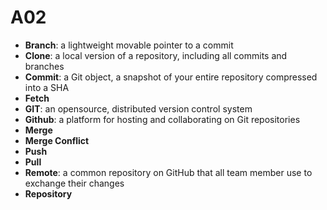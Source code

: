 # A02
- **Branch**: a lightweight movable pointer to a commit
- **Clone**: a local version of a repository, including all commits and branches
- **Commit**: a Git object, a snapshot of your entire repository compressed into a SHA
- **Fetch**
- **GIT**: an opensource, distributed version control system
- **Github**: a platform for hosting and collaborating on Git repositories
- **Merge**
- **Merge Conflict**
- **Push**
- **Pull**
- **Remote**: a common repository on GitHub that all team member use to exchange their changes
- **Repository**
